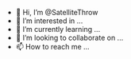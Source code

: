 - 👋 Hi, I’m @SatelliteThrow
- 👀 I’m interested in ...
- 🌱 I’m currently learning ...
- 💞️ I’m looking to collaborate on ...
- 📫 How to reach me ...

<!---
SatelliteThrow/SatelliteThrow is a ✨ special ✨ repository because its `README.md` (this file) appears on your GitHub profile.
You can click the Preview link to take a look at your changes.
--->
